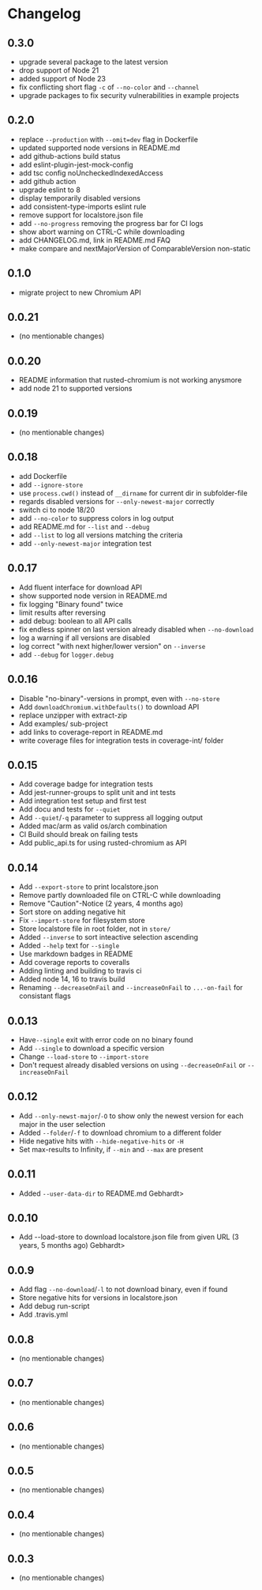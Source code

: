 # Changelog

## 0.3.0

* upgrade several package to the latest version
* drop support of Node 21
* added support of Node 23
* fix conflicting short flag `-c` of `--no-color` and `--channel`
* upgrade packages to fix security vulnerabilities in example projects

## 0.2.0

* replace `--production` with `--omit=dev` flag in Dockerfile
* updated supported node versions in README.md
* add github-actions build status
* add eslint-plugin-jest-mock-config
* add tsc config noUncheckedIndexedAccess
* add github action
* upgrade eslint to 8
* display temporarily disabled versions
* add consistent-type-imports eslint rule
* remove support for localstore.json file
* add `--no-progress` removing the progress bar for CI logs
* show abort warning on CTRL-C while downloading
* add CHANGELOG.md, link in README.md FAQ
* make compare and nextMajorVersion of ComparableVersion non-static

## 0.1.0
* migrate project to new Chromium API

## 0.0.21
 * (no mentionable changes)

## 0.0.20
* README information that rusted-chromium is not working anysmore
* add node 21 to supported versions

## 0.0.19
 * (no mentionable changes)

## 0.0.18
* add Dockerfile
* add `--ignore-store`
* use `process.cwd()` instead of `__dirname` for current dir in subfolder-file
* regards disabled versions for `--only-newest-major` correctly
* switch ci to node 18/20
* add `--no-color` to suppress colors in log output
* add README.md for `--list` and `--debug`
* add `--list` to log all versions matching the criteria
* add `--only-newest-major` integration test

## 0.0.17
* Add fluent interface for download API
* show supported node version in README.md
* fix logging "Binary found" twice
* limit results after reversing
* add debug: boolean to all API calls
* fix endless spinner on last version already disabled when `--no-download`
* log a warning if all versions are disabled
* log correct "with next higher/lower version" on `--inverse`
* add `--debug` for `logger.debug`

## 0.0.16
* Disable "no-binary"-versions in prompt, even with `--no-store`
* Add `downloadChromium.withDefaults()` to download API
* replace unzipper with extract-zip
* Add examples/ sub-project
* add links to coverage-report in README.md
* write coverage files for integration tests in coverage-int/ folder

## 0.0.15
* Add coverage badge for integration tests
* Add jest-runner-groups to split unit and int tests
* Add integration test setup and first test
* Add docu and tests for `--quiet`
* Add `--quiet`/`-q` parameter to suppress all logging output
* Added mac/arm as valid os/arch combination
* CI Build should break on failing tests
* Add public_api.ts for using rusted-chromium as API

## 0.0.14
* Add `--export-store` to print localstore.json
* Remove partly downloaded file on CTRL-C while downloading
* Remove "Caution"-Notice (2 years, 4 months ago) <Bastian Gebhardt>
* Sort store on adding negative hit
* Fix `--import-store` for filesystem store
* Store localstore file in root folder, not in `store/`
* Added `--inverse` to sort inteactive selection ascending
* Added `--help` text for `--single`
* Use markdown badges in README
* Add coverage reports to coveralls
* Adding linting and building to travis ci
* Added node 14, 16 to travis build
* Renaming `--decreaseOnFail` and `--increaseOnFail` to `...-on-fail` for consistant flags

## 0.0.13
* Have`--single` exit with error code on no binary found
* Add `--single` to download a specific version
* Change `--load-store` to `--import-store`
* Don't request already disabled versions on using `--decreaseOnFail` or `--increaseOnFail`

## 0.0.12
* Add `--only-newst-major`/`-O` to show only the newest version for each major in the user selection
* Added `--folder`/`-f` to download chromium to a different folder
* Hide negative hits with `--hide-negative-hits` or `-H`
* Set max-results to Infinity, if `--min` and `--max` are present

## 0.0.11
* Added `--user-data-dir` to README.md
Gebhardt>

## 0.0.10
* Add --load-store to download localstore.json file from given URL (3 years, 5 months ago) <Bastian Gebhardt>
Gebhardt>

## 0.0.9
* Add flag `--no-download`/`-l` to not download binary, even if found
* Store negative hits for versions in localstore.json
* Add debug run-script
* Add .travis.yml

## 0.0.8
 * (no mentionable changes)
 
## 0.0.7
 * (no mentionable changes)
 
## 0.0.6
 * (no mentionable changes)
 
## 0.0.5
 * (no mentionable changes)
 
## 0.0.4
 
 * (no mentionable changes)

## 0.0.3
 * (no mentionable changes)
